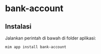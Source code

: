 # bank-account

## Instalasi

Jalankan perintah di bawah di folder aplikasi:

```
mim app install bank-account
```
